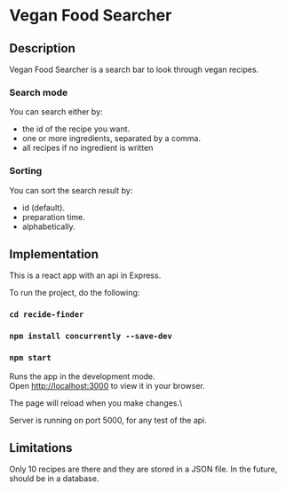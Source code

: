 # Vegan Food Searcher

## Description

Vegan Food Searcher is a search bar to look through vegan recipes.

### Search mode

You can search either by:
- the id of the recipe you want.
- one or more ingredients, separated by a comma.
- all recipes if no ingredient is written

### Sorting

You can sort the search result by:
- id (default).
- preparation time.
- alphabetically.

## Implementation

This is a react app with an api in Express. 

To run the project, do the following:

### `cd recide-finder`
### `npm install concurrently --save-dev`
### `npm start`

Runs the app in the development mode.\
Open [http://localhost:3000](http://localhost:3000) to view it in your browser.

The page will reload when you make changes.\

Server is running on port 5000, for any test of the api.

## Limitations

Only 10 recipes are there and they are stored in a JSON file. In the future, should be in a database.

